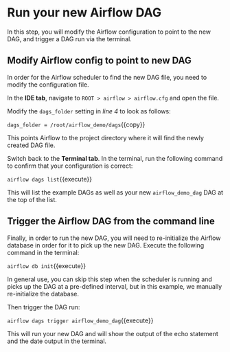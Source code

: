 # Run your new Airflow DAG

In this step, you will modify the Airflow configuration to point to the new DAG, and trigger a DAG run via the terminal.

## Modify Airflow config to point to new DAG

In order for the Airflow scheduler to find the new DAG file, you need to modify the configuration file.

In the **IDE tab**, navigate to `ROOT > airflow > airflow.cfg` and open the file.

Modify the `dags_folder` setting in *line 4* to look as follows:

`dags_folder = /root/airflow_demo/dags`{{copy}}

This points Airflow to the project directory where it will find the newly created DAG file.

Switch back to the **Terminal tab**. In the terminal, run the following command to confirm that your configuration is correct:

`airflow dags list`{{execute}}

This will list the example DAGs as well as your new `airflow_demo_dag` DAG at the top of the list.

## Trigger the Airflow DAG from the command line

Finally, in order to run the new DAG, you will need to re-initialize the Airflow database in order for it to pick up the new DAG. Execute the following command in the terminal:

`airflow db init`{{execute}}

In general use, you can skip this step when the scheduler is running and picks up the DAG at a pre-defined interval, but in this example, we manually re-initialize the database.

Then trigger the DAG run:

`airflow dags trigger airflow_demo_dag`{{execute}}

This will run your new DAG and will show the output of the echo statement and the date output in the terminal.